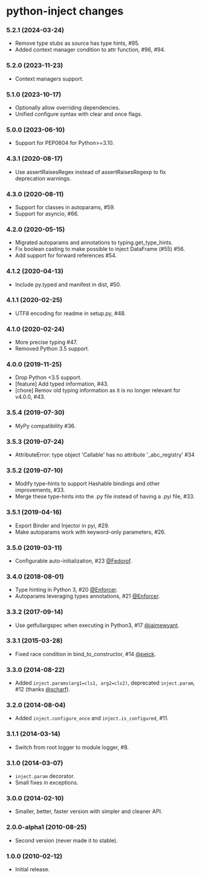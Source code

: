 python-inject changes
=====================

### 5.2.1 (2024-03-24)
- Remove type stubs as source has type hints, #95.
- Added context manager condition to attr function, #96, #94.

### 5.2.0 (2023-11-23)
- Context managers support.

### 5.1.0 (2023-10-17)
- Optionally allow overriding dependencies.
- Unified configure syntax with clear and once flags.

### 5.0.0 (2023-06-10)
- Support for PEP0604 for Python>=3.10.

### 4.3.1 (2020-08-17)
- Use assertRaisesRegex instead of assertRaisesRegexp to fix deprecation warnings.

### 4.3.0 (2020-08-11)
- Support for classes in autoparams, #59.
- Support for asyncio, #66.

### 4.2.0 (2020-05-15)
- Migrated autoparams and annotations to typing.get_type_hints.
- Fix boolean casting to make possible to inject DataFrame (#55) #56.
- Add support for forward references #54.

### 4.1.2 (2020-04-13)
- Include py.typed and manifest in dist, #50.

### 4.1.1 (2020-02-25)
- UTF8 encoding for readme in setup.py, #48.

### 4.1.0 (2020-02-24)
- More precise typing #47.
- Removed Python 3.5 support.

### 4.0.0 (2019-11-25)
- Drop Python <3.5 support.
- [feature] Add typed information, #43.
- [chore] Remov old typing information as it is no longer relevant for v4.0.0, #43.

### 3.5.4 (2019-07-30)
- MyPy compatibility #36.

### 3.5.3 (2019-07-24)
- AttributeError: type object 'Callable' has no attribute '_abc_registry' #34

### 3.5.2 (2019-07-10)
- Modify type-hints to support Hashable bindings and other improvements,  #33.
- Merge these type-hints into the .py file instead of having a .pyi file, #33.

### 3.5.1 (2019-04-16)
- Export Binder and Injector in pyi, #29.
- Make autoparams work with keyword-only parameters, #26.

### 3.5.0 (2019-03-11)
- Configurable auto-initialization, #23
  [@Fedorof](https://github.com/Fedorof).

### 3.4.0 (2018-08-01)
- Type hinting in Python 3, #20
  [@Enforcer](https://github.com/Enforcer).
- Autoparams leveraging types annotations, #21
  [@Enforcer](https://github.com/Enforcer).

### 3.3.2 (2017-09-14)
- Use getfullargspec when executing in Python3, #17
  [@jaimewyant](https://github.com/jaimewyant).

### 3.3.1 (2015-03-28)
- Fixed race condition in bind_to_constructor, #14
  [@peick](https://github.com/peick).

### 3.3.0 (2014-08-22)
- Added `inject.params(arg1=cls1, arg2=cls2)`, deprecated `inject.param`, #12
  (thanks [@scharf](https://github.com/scharf)).

### 3.2.0 (2014-08-04)
- Added `inject.configure_once` and `inject.is_configured`, #11. 

### 3.1.1 (2014-03-14)
- Switch from root logger to module logger, #8.

### 3.1.0 (2014-03-07)
- `inject.param` decorator.
- Small fixes in exceptions.

### 3.0.0 (2014-02-10)
- Smaller, better, faster version with simpler and cleaner API.
 
### 2.0.0-alpha1 (2010-08-25)
- Second version (never made it to stable).

### 1.0.0 (2010-02-12)
- Initial release.
